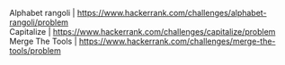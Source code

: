 
Alphabet rangoli | https://www.hackerrank.com/challenges/alphabet-rangoli/problem  
Capitalize | https://www.hackerrank.com/challenges/capitalize/problem   
Merge The Tools | https://www.hackerrank.com/challenges/merge-the-tools/problem  
